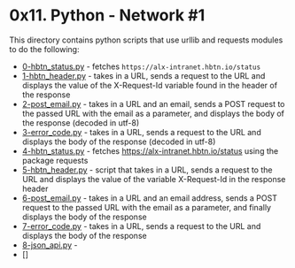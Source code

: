 # 0x11. Python - Network #1
This directory contains python scripts that use urllib and requests modules to do the following:
- [0-hbtn_status.py](0-hbtn_status.py) - fetches `https://alx-intranet.hbtn.io/status`
- [1-hbtn_header.py](1-hbtn_header.py) - takes in a URL, sends a request to the URL and displays the value of the X-Request-Id variable found in the header of the response
- [2-post_email.py](2-post_email.py) - takes in a URL and an email, sends a POST request to the passed URL with the email as a parameter, and displays the body of the response (decoded in utf-8)
- [3-error_code.py](3-error_code.py) - takes in a URL, sends a request to the URL and displays the body of the response (decoded in utf-8)
- [4-hbtn_status.py](4-hbtn_status.py) - fetches https://alx-intranet.hbtn.io/status using the package requests
- [5-hbtn_header.py](5-hbtn_header.py) - script that takes in a URL, sends a request to the URL and displays the value of the variable X-Request-Id in the response header
- [6-post_email.py](6-post_email.py) - takes in a URL and an email address, sends a POST request to the passed URL with the email as a parameter, and finally displays the body of the response
- [7-error_code.py](7-error_code.py) - takes in a URL, sends a request to the URL and displays the body of the response
- [8-json_api.py](8-json_api.py) - 
- []